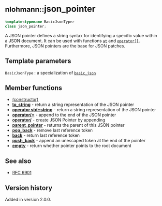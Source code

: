 # <small>nlohmann::</small>json_pointer

```cpp
template<typename BasicJsonType>
class json_pointer;
```

A JSON pointer defines a string syntax for identifying a specific value within a JSON document. It can be used with
functions [`at`](../basic_json/at.md) and [`operator[]`](../basic_json/operator%5B%5D.md). Furthermore, JSON pointers
are the base for JSON patches.

## Template parameters

`BasicJsonType`
:   a specialization of [`basic_json`](../basic_json/index.md)

## Member functions

- [(constructor)](json_pointer.md)
- [**to_string**](to_string.md) - return a string representation of the JSON pointer
- [**operator std::string**](operator_string.md) - return a string representation of the JSON pointer
- [**operator/=**](operator_slasheq.md) - append to the end of the JSON pointer
- [**operator/**](operator_slash.md) - create JSON Pointer by appending
- [**parent_pointer**](parent_pointer.md) - returns the parent of this JSON pointer
- [**pop_back**](pop_back.md) - remove last reference token
- [**back**](back.md) - return last reference token
- [**push_back**](push_back.md) - append an unescaped token at the end of the pointer
- [**empty**](empty.md) - return whether pointer points to the root document

## See also

- [RFC 6901](https://datatracker.ietf.org/doc/html/rfc6901)

## Version history

Added in version 2.0.0.
